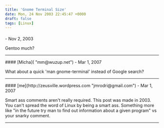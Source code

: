 ```yaml
---
title: 'Gnome Terminal Size'
date: Mon, 24 Nov 2003 22:45:47 +0000
draft: false
tags: [Linux]
---
```



#### 
[]( "") - <time datetime="2003-11-25 12:24:56">Nov 2, 2003</time>

Gentoo much?
<hr />
#### 
[Micha]( "mm@wuzup.net") - <time datetime="2007-03-12 17:38:57">Mar 1, 2007</time>

What about a quick 'man gnome-terminal' instead of Google search?
<hr />
#### 
[me](http://zeusville.wordpress.com "jmrodri@gmail.com") - <time datetime="2007-03-12 22:48:01">Mar 1, 2007</time>

Smart ass comments aren't really required. This post was made in 2003. You can't spread the word of Linux by being a smart ass. Something more like "in the future try man to find out information about a given program" vs your snarky comment.
<hr />
